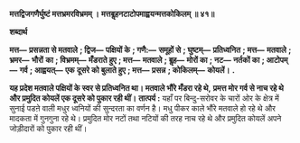 **मत्तद्विजगणैर्घुष्टं मत्तभ्रमरविभ्रमम् ।** **मत्तबॢहनटाटोपमाह्वयन्मत्तकोकिलम् ॥ ४१॥** 

**शब्दार्थ** 

**मत्त—** **प्रसन्नता से मतवाले** **; द्विज—** **पक्षियों के** **; गणै:—** **समूहों से** **; घुष्टम्—** **प्रतिध्वनित** **; मत्त—** **मतवाले** **; भ्रमर—** **भौरों** **का** **; विभ्रमम्—** **मँडराते हुए** **; मत्त—** **मतवाले** **; बॢह—** **मोरों का** **; नट—** **नर्तकों का** **; आटोपम्—** **गर्व** **; आह्वयत्—** **एक** **दूसरे को बुलाते हुए** **; मत्त—** **प्रसन्न** **; कोकिलम्—** **कोयलें।** **.** 

**यह प्रदेश मतवाले पक्षियों के स्वर से प्रतिध्वनित था। मतवाले भौंरे मँडरा रहे थे,** **प्रमत्त मोर गर्व से नाच रहे थे और प्रमुदित कोयलें एक दूसरे को पुकार रही थीं।** **तात्पर्य :** यहाँ पर बिन्दु-सरोवर के चारों ओर के क्षेत्र में सुनाई पडऩे वाली मधुर ध्वनियों की सुन्दरता का वर्णन है। मधु पीकर काले भौंरे मतवाले हो रहे थे और मादकता में गुनगुना रहे थे। प्रमुदित मोर नटों तथा नटियों की तरह नाच रहे थे और प्रमुदित कोयलें अपने जोड़ीदारों को पुकार रही थीं।  